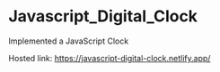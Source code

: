 # Javascript_Digital_Clock
Implemented a JavaScript Clock

Hosted link: https://javascript-digital-clock.netlify.app/
